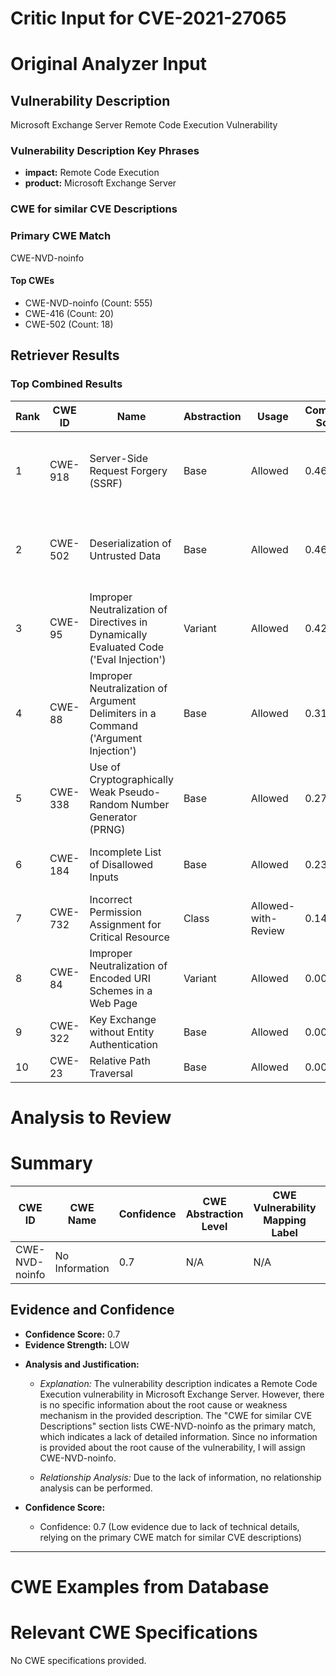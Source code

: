 # Critic Input for CVE-2021-27065



# Original Analyzer Input
## Vulnerability Description
Microsoft Exchange Server Remote Code Execution Vulnerability

### Vulnerability Description Key Phrases
- **impact:** Remote Code Execution
- **product:** Microsoft Exchange Server

### CWE for similar CVE Descriptions
### Primary CWE Match
CWE-NVD-noinfo

#### Top CWEs
- CWE-NVD-noinfo (Count: 555)
- CWE-416 (Count: 20)
- CWE-502 (Count: 18)

## Retriever Results

### Top Combined Results

| Rank | CWE ID | Name | Abstraction | Usage | Combined Score | Retrievers | Individual Scores |
|------|--------|------|-------------|-------|---------------|------------|-------------------|
| 1 | CWE-918 | Server-Side Request Forgery (SSRF) | Base | Allowed | 0.4671 | dense, sparse, graph | dense: 0.533, sparse: 0.010, graph: 0.543 |
| 2 | CWE-502 | Deserialization of Untrusted Data | Base | Allowed | 0.4636 | dense, sparse, graph | dense: 0.528, sparse: 0.010, graph: 0.541 |
| 3 | CWE-95 | Improper Neutralization of Directives in Dynamically Evaluated Code ('Eval Injection') | Variant | Allowed | 0.4294 | dense, sparse, graph | dense: 0.530, sparse: 0.006, graph: 0.550 |
| 4 | CWE-88 | Improper Neutralization of Argument Delimiters in a Command ('Argument Injection') | Base | Allowed | 0.3108 | sparse, graph | sparse: 0.008, graph: 0.857 |
| 5 | CWE-338 | Use of Cryptographically Weak Pseudo-Random Number Generator (PRNG) | Base | Allowed | 0.2752 | sparse, graph | sparse: 0.008, graph: 0.757 |
| 6 | CWE-184 | Incomplete List of Disallowed Inputs | Base | Allowed | 0.2300 | sparse, graph | sparse: 0.007, graph: 0.631 |
| 7 | CWE-732 | Incorrect Permission Assignment for Critical Resource | Class | Allowed-with-Review | 0.1491 | dense, sparse | dense: 0.501, sparse: 0.006 |
| 8 | CWE-84 | Improper Neutralization of Encoded URI Schemes in a Web Page | Variant | Allowed | 0.0054 | sparse | sparse: 0.010 |
| 9 | CWE-322 | Key Exchange without Entity Authentication | Base | Allowed | 0.0042 | sparse | sparse: 0.007 |
| 10 | CWE-23 | Relative Path Traversal | Base | Allowed | 0.0042 | sparse | sparse: 0.007 |



# Analysis to Review
# Summary
| CWE ID          | CWE Name                                                                  | Confidence | CWE Abstraction Level | CWE Vulnerability Mapping Label | CWE-Vulnerability Mapping Notes |
|-----------------|---------------------------------------------------------------------------|------------|-----------------------|---------------------------------|---------------------------------|
| CWE-NVD-noinfo  | No Information                                                            | 0.7        | N/A                   | N/A                             | N/A                             |

## Evidence and Confidence

*   **Confidence Score:** 0.7
*   **Evidence Strength:** LOW

- **Analysis and Justification:**
  - *Explanation:* The vulnerability description indicates a Remote Code Execution vulnerability in Microsoft Exchange Server. However, there is no specific information about the root cause or weakness mechanism in the provided description. The "CWE for similar CVE Descriptions" section lists CWE-NVD-noinfo as the primary match, which indicates a lack of detailed information. Since no information is provided about the root cause of the vulnerability, I will assign CWE-NVD-noinfo.

  - *Relationship Analysis:* Due to the lack of information, no relationship analysis can be performed.

- **Confidence Score:**
  - Confidence: 0.7 (Low evidence due to lack of technical details, relying on the primary CWE match for similar CVE descriptions)

---

# CWE Examples from Database


# Relevant CWE Specifications
No CWE specifications provided.